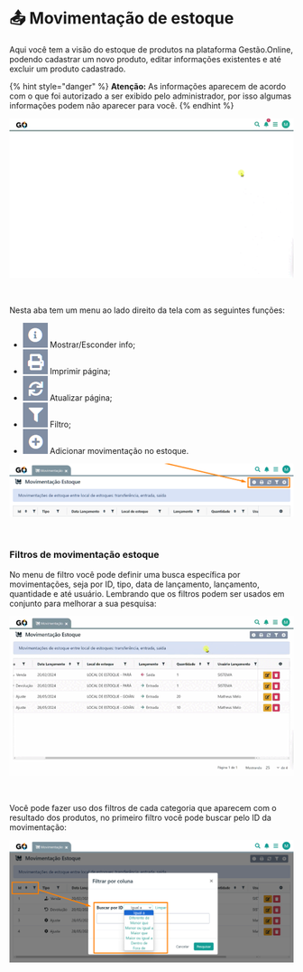 # 📤 Movimentação de estoque

Aqui você tem a visão do estoque de produtos na plataforma Gestão.Online, podendo cadastrar um novo produto, editar informações existentes e até excluir um produto cadastrado.

{% hint style="danger" %}
**Atenção:** As informações aparecem de acordo com o que foi autorizado a ser exibido pelo administrador, por isso algumas informações podem não aparecer para você.
{% endhint %}

![](/erp-v2/assets/modulos/movimentacao_estoque/aba_movimentacao_estoque.gif)

<br>

Nesta aba tem um menu ao lado direito da tela com as seguintes funções:

- <img src="/erp-v2/assets/icon_exibir.png" alt="" data-size="line"> Mostrar/Esconder info;
- <img src="/erp-v2/assets/icon_imprimir.png" alt="" data-size="line"> Imprimir página;
- <img src="/erp-v2/assets/icon_atualizar.png" alt="" data-size="line"> Atualizar página;
- <img src="/erp-v2/assets/icon_filtro.png" alt="" data-size="line"> Filtro;
- <img src="/erp-v2/assets/icon_add.png" alt="" data-size="line"> Adicionar movimentação no estoque.

![](/erp-v2/assets/modulos/movimentacao_estoque/aba_movimentacao_estoque_menu.png)

<br>

### Filtros de movimentação estoque

No menu de filtro você pode definir uma busca específica por movimentações, seja por ID, tipo, data de lançamento, lançamento, quantidade e até usuário. Lembrando que os filtros podem ser usados em conjunto para melhorar a sua pesquisa:

![](/erp-v2/assets/modulos/movimentacao_estoque/aba_movimentacao_estoque_filtro.gif)

<br>

Você pode fazer uso dos filtros de cada categoria que aparecem com o resultado dos produtos, no primeiro filtro você pode buscar pelo ID da movimentação:

![](/erp-v2/assets/modulos/movimentacao_estoque/aba_movimentacao_estoque_filtro_id.png)

<br>